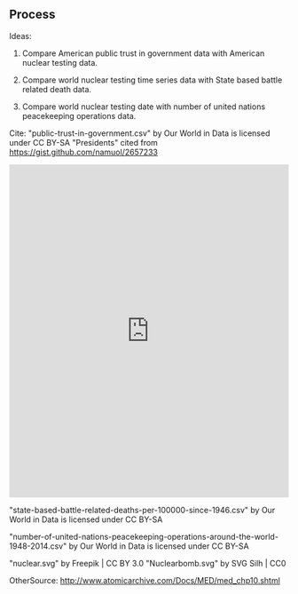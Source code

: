 ## Process




 Ideas:

 1. Compare American public trust in government data with American nuclear testing data.

 2. Compare world nuclear testing time series data with State based battle related death data.

 3. Compare world nuclear testing date with number of united nations peacekeeping operations data.

 Cite:
  "public-trust-in-government.csv" by Our World in Data is licensed under CC BY-SA
  "Presidents" cited from https://gist.github.com/namuol/2657233
  <iframe src="https://ourworldindata.org/grapher/public-trust-in-government" style="width: 100%; height: 600px; border: 0px none;"></iframe>

  "state-based-battle-related-deaths-per-100000-since-1946.csv" by Our World in Data is licensed under CC BY-SA

 "number-of-united-nations-peacekeeping-operations-around-the-world-1948-2014.csv" by Our World in Data is licensed under CC BY-SA

"nuclear.svg" by Freepik | CC BY 3.0
"Nuclearbomb.svg" by SVG Silh | CC0

OtherSource:
http://www.atomicarchive.com/Docs/MED/med_chp10.shtml
